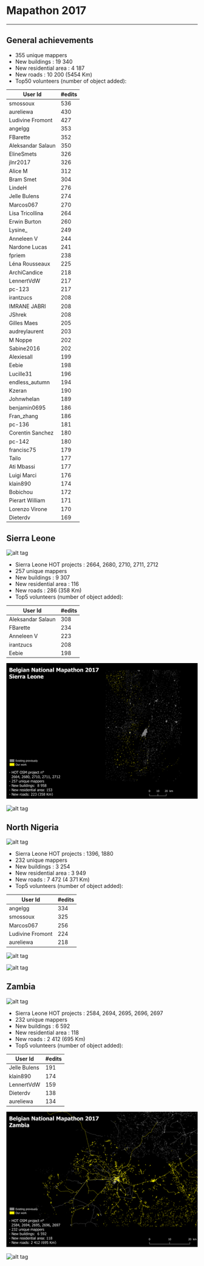 # Mapathon 2017
----------

General achievements
---------------
- 355 unique mappers
- New buildings :  19 340
- New residential area : 4 187
- New roads : 10 200 (5454 Km)
- Top50 volunteers (number of object added): 

User Id | #edits 
--- | --- 
smossoux | 536
aureliewa | 430
Ludivine Fromont | 427
angelgg | 353
FBarette | 352
Aleksandar Salaun | 350
ElineSmets | 326
jlnr2017 | 326
Alice M | 312
Bram Smet | 304
LindeH | 276
Jelle Bulens | 274
Marcos067 | 270
Lisa Tricollina | 264
Erwin Burton | 260
Lysine_ | 249
Anneleen V | 244
Nardone Lucas | 241
fpriem | 238
Léna Rousseaux | 225
ArchiCandice | 218
LennertVdW | 217
pc-123 | 217
irantzucs | 208
IMRANE JABRI | 208
JShrek | 208
Gilles Maes | 205
audreylaurent | 203
M Noppe | 202
Sabine2016 | 202
Alexiesall | 199
Eebie | 198
Lucille31 | 196
endless_autumn | 194
Kzeran | 190
Johnwhelan | 189
benjamin0695 | 186
Fran_zhang | 186
pc-136 | 181
Corentin Sanchez | 180
pc-142 | 180
francisc75 | 179
Tailo | 177
Ati Mbassi | 177
Luigi Marci | 176
klain890 | 174
Bobichou | 172
Pierart William | 171
Lorenzo Virone | 170
Dieterdv | 169



Sierra Leone 
---------------
![alt tag](https://github.com/tgrippa/Mapathon2017/blob/master/Illustrations/SierraLeone.gif?raw=true)

- Sierra Leone HOT projects : 2664, 2680, 2710, 2711, 2712
- 257 unique mappers
- New buildings :  9 307
- New residential area : 116
- New roads : 286 (358 Km)
- Top5 volunteers (number of object added): 

User Id | #edits 
--- | --- 
Aleksandar Salaun | 308
FBarette | 234
Anneleen V | 223
irantzucs | 208
Eebie | 198

![alt tag](https://github.com/tgrippa/Mapathon2017/blob/master/Illustrations/SierraLeone_map.png?raw=true)

![alt tag](https://github.com/tgrippa/Mapathon2017/blob/master/Illustrations/SierraLeone_situation.png?raw=true)


North Nigeria 
---------------
![alt tag](https://github.com/tgrippa/Mapathon2017/blob/master/Illustrations/Nigeria.gif?raw=true)

- Sierra Leone HOT projects : 1396, 1880
- 232 unique mappers
- New buildings :  3 254
- New residential area : 3 949
- New roads : 7 472 (4 371 Km)
- Top5 volunteers (number of object added): 

User Id | #edits 
--- | --- 
angelgg | 334
smossoux | 325
Marcos067 | 256
Ludivine Fromont | 224
aureliewa | 218


![alt tag](https://github.com/tgrippa/Mapathon2017/blob/master/Illustrations/Nigeria_map.png?raw=true)

![alt tag](https://github.com/tgrippa/Mapathon2017/blob/master/Illustrations/Nigeria_situation.png?raw=true)


Zambia 
---------------
![alt tag](https://github.com/tgrippa/Mapathon2017/blob/master/Illustrations/Zambia.gif?raw=true)

- Sierra Leone HOT projects : 2584, 2694, 2695, 2696, 2697
- 232 unique mappers
- New buildings :  6 592
- New residential area : 118
- New roads : 2 412 (695 Km)
- Top5 volunteers (number of object added): 

User Id | #edits 
--- | --- 
Jelle Bulens | 191
klain890 | 174
LennertVdW | 159
Dieterdv | 138
aureliewa | 134


![alt tag](https://github.com/tgrippa/Mapathon2017/blob/master/Illustrations/Zambia_map.png?raw=true)

![alt tag](https://github.com/tgrippa/Mapathon2017/blob/master/Illustrations/Zambia_situation.png?raw=true)

